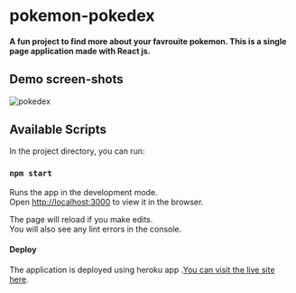 # pokemon-pokedex

#### A fun project to find more about your favrouite pokemon. This is a single page application made with React js.

## Demo screen-shots
![pokedex](https://user-images.githubusercontent.com/80755644/126389354-16499042-372a-414f-b635-f882b48897e1.gif)

## Available Scripts

In the project directory, you can run:

### `npm start`

Runs the app in the development mode.<br>
Open [http://localhost:3000](http://localhost:3000) to view it in the browser.

The page will reload if you make edits.<br>
You will also see any lint errors in the console.

#### Deploy

The application is deployed using heroku app .[You can visit the live site here](https://shrouded-journey-05367.herokuapp.com/).
